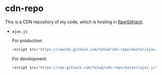 # cdn-repo

This is a CDN repository of my code, which is hosting in [RawGitHack](http://raw.githack.com/).
<!-- ([RawGit](https://rawgit.com/)) -->

- `ajax.js`

  For production:

  ```js
  <srcipt src="https://rawcdn.githack.com/tatwd/cdn-repo/master/ajax.js"></script>
  ```

  For development:

  ``` js
  <srcipt src="https://raw.githack.com/tatwd/cdn-repo/master/ajax.js"></script>
  ```